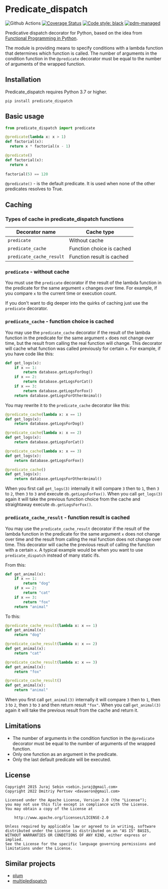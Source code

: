 # Predicate_dispatch

![Github Actions](https://github.com/pdm-project/pdm/workflows/Tests/badge.svg)
[![Coverage Status](https://coveralls.io/repos/github/pertsevds/predicate_dispatch/badge.svg?branch=main)](https://coveralls.io/github/pertsevds/predicate_dispatch?branch=main)
[![Code style: black](https://img.shields.io/badge/code%20style-black-000000.svg)](https://github.com/psf/black)
[![pdm-managed](https://img.shields.io/badge/pdm-managed-blueviolet)](https://pdm.fming.dev)

Predicative dispatch decorator for Python, based on the idea from [Functional Programming in Python](http://www.oreilly.com/programming/free/functional-programming-python.csp).

The module is providing means to specify conditions with a lambda function that determines which function is called.
The number of arguments in the condition function in the `@predicate` decorator must be equal to the number of arguments of the wrapped function.

## Installation

Predicate_dispatch requires Python 3.7 or higher.
```
pip install predicate_dispatch
```

## Basic usage

```python
from predicate_dispatch import predicate

@predicate(lambda x: x > 1)
def factorial(x):
  return x * factorial(x - 1)

@predicate()
def factorial(x):
  return x
        
factorial(5) == 120
```

`@predicate()` - is the default predicate. It is used when none of the other predicates resolves to True.

## Caching

### Types of cache in predicate_dispatch functions

| Decorator name | Cache type |
| ----------- | ----------- |
| `predicate` | Without cache |
| `predicate_cache` | Function choice is cached |
| `predicate_cache_result` | Function result is cached |

### `predicate` - without cache

You must use the `predicate` decorator if the result of the lambda function in the predicate for the same argument `x` changes over time. For example, if you compare `x` to the current time or execution count.

If you don't want to dig deeper into the quirks of caching just use the `predicate` decorator.

### `predicate_cache` - function choice is cached

You may use the `predicate_cache` decorator if the result of the lambda function in the predicate for the same argument `x` does not change over time, but the result from calling the real function will change. This decorator will cache what function was called previously for certain `x`. For example, if you have code like this:

```python
def get_logs(x):
    if x == 1:
        return database.getLogsForDog()
    if x == 2:
        return database.getLogsForCat()
    if x == 3:
        return database.getLogsForFox()
    return database.getLogsForOtherAnimal()
```

You may rewrite it to the `predicate_cache` decorator like this:

```python
@predicate_cache(lambda x: x == 1)
def get_logs(x):
    return database.getLogsForDog()

@predicate_cache(lambda x: x == 2)
def get_logs(x):
    return database.getLogsForCat()

@predicate_cache(lambda x: x == 3)
def get_logs(x):
    return database.getLogsForFox()

@predicate_cache()
def get_logs(x):
    return database.getLogsForOtherAnimal()
```

When you first call `get_logs(3)` internally it will compare `3` then to `1`, then `3` to `2`, then `3` to `3` and execute `db.getLogsForFox()`. When you call `get_logs(3)` again it will take the previous function choice from the cache and straightaway execute `db.getLogsForFox()`.

### `predicate_cache_result` - function result is cached

You may use the `predicate_cache_result` decorator if the result of the lambda function in the predicate for the same argument `x` does not change over time and the result from calling the real function does not change over time. This decorator will cache the previous result of calling the function with a certain `x`. A typical example would be when you want to use `predicate_dispatch` instead of many static ifs.

From this:

```python
def get_animal(x):
    if x == 1:
        return "dog"
    if x == 2:
        return "cat"
    if x == 3:
        return "fox"
    return "animal"
```

To this:

```python
@predicate_cache_result(lambda x: x == 1)
def get_animal(x):
    return "dog"

@predicate_cache_result(lambda x: x == 2)
def get_animal(x):
    return "cat"

@predicate_cache_result(lambda x: x == 3)
def get_animal(x):
    return "fox"

@predicate_cache_result()
def get_animal(x):
    return "animal"
```

When you first call `get_animal(3)` internally it will compare `3` then to `1`, then `3` to `2`, then `3` to `3` and then return result `"fox"`. When you call `get_animal(3)` again it will take the previous result from the cache and return it.


## Limitations

- The number of arguments in the condition function in the `@predicate` decorator must be equal to the number of arguments of the wrapped function.
- Only one function as an argument in the predicate.
- Only the last default predicate will be executed.

## License

```
Copyright 2015 Juraj Sebin <sebin.juraj@gmail.com>
Copyright 2022 Dmitriy Pertsev <davaeron@gmail.com>

Licensed under the Apache License, Version 2.0 (the "License");
you may not use this file except in compliance with the License.
You may obtain a copy of the License at

    http://www.apache.org/licenses/LICENSE-2.0

Unless required by applicable law or agreed to in writing, software
distributed under the License is distributed on an "AS IS" BASIS,
WITHOUT WARRANTIES OR CONDITIONS OF ANY KIND, either express or implied.
See the License for the specific language governing permissions and
limitations under the License.
```

## Similar projects

- [plum](https://github.com/wesselb/plum)
- [multipledispatch](https://github.com/mrocklin/multipledispatch)
